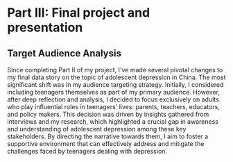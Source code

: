 # Part III: Final project and presentation

## Target Audience Analysis

Since completing Part II of my project, I've made several pivotal changes to my final data story on the topic of adolescent depression in China. The most significant shift was in my audience targeting strategy. Initially, I considered including teenagers themselves as part of my primary audience. However, after deep reflection and analysis, I decided to focus exclusively on adults who play influential roles in teenagers' lives: parents, teachers, educators, and policy makers. This decision was driven by insights gathered from interviews and my research, which highlighted a crucial gap in awareness and understanding of adolescent depression among these key stakeholders. By directing the narrative towards them, I aim to foster a supportive environment that can effectively address and mitigate the challenges faced by teenagers dealing with depression.


